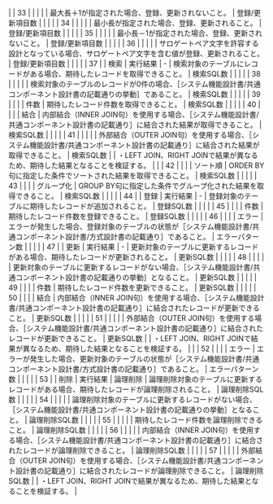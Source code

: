 |              | 33          |                |              |               |                    | 最大長＋1が指定された場合、登録、更新されないこと。                                                                       | 登録/更新項目数            |                    |                                                                      |
|              | 34          |                |              |               |                    | 最小長が指定された場合、登録、更新されること。                                                                          | 登録/更新項目数            |                    |                                                                      |
|              | 35          |                |              |               |                    | 最小長－1が指定された場合、登録、更新されないこと。                                                                       | 登録/更新項目数            |                    |                                                                      |
|              | 36          |                |              |               |                    | サロゲートペア文字を許容する設計となっている場合、サロゲートペア文字を含む値が登録、更新されること。                                               | 登録/更新項目数            |                    |                                                                      |
|              | 37          |                | 検索           | 実行結果          | -                  | 検索対象のテーブルにレコードがある場合、期待したレコードを取得できること。                                                            | 検索SQL数              |                    |                                                                      |
|              | 38          |                |              |               |                    | 検索対象のテーブルのレコードが0件の場合、［システム機能設計書/共通コンポーネント設計書の記載通りの挙動］であること。                                      | 検索SQL数              |                    |                                                                      |
|              | 39          |                |              |               | 件数                 | 期待したレコード件数を取得できること。                                                                              | 検索SQL数              |                    |                                                                      |
|              | 40          |                |              |               | 結合                 | 内部結合（INNER JOIN句）を使用する場合、［システム機能設計書/共通コンポーネント設計書の記載通り］に結合された結果が取得できること。                          | 検索SQL数              |                    |                                                                      |
|              | 41          |                |              |               |                    | 外部結合（OUTER JOIN句）を使用する場合、［システム機能設計書/共通コンポーネント設計書の記載通り］に結合された結果が取得できること。                          | 検索SQL数              |                    | ・LEFT JOIN、RIGHT JOINで結果が異なるため、期待した結果となることを検証する。                     |
|              | 42          |                |              |               | ソート順               | ORDER BY句に指定した条件でソートされた結果を取得できること。                                                               | 検索SQL数              |                    |                                                                      |
|              | 43          |                |              |               | グループ化              | GROUP BY句に指定した条件でグループ化された結果を取得できること。                                                             | 検索SQL数              |                    |                                                                      |
|              | 44          |                | 登録           | 実行結果          | -                  | 登録対象のテーブルに期待したレコードが追加されること。                                                                      | 登録SQL数              |                    |                                                                      |
|              | 45          |                |              |               | 件数                 | 期待したレコード件数を登録できること。                                                                              | 登録SQL数              |                    |                                                                      |
|              | 46          |                |              |               | エラー                | エラーが発生した場合、登録対象のテーブルの状態が［システム機能設計書/共通コンポーネント設計書/方式設計書の記載通り］であること。                                | エラーパターン数            |                    |                                                                      |
|              | 47          |                | 更新           | 実行結果          | -                  | 更新対象のテーブルに更新するレコードがある場合、期待したレコードが更新されること。                                                        | 更新SQL数              |                    |                                                                      |
|              | 48          |                |              |               |                    | 更新対象のテーブルに更新するレコードがない場合、［システム機能設計書/共通コンポーネント設計書の記載通りの挙動］となること。                                   | 更新SQL数              |                    |                                                                      |
|              | 49          |                |              |               | 件数                 | 期待したレコード件数を更新できること。                                                                              | 更新SQL数              |                    |                                                                      |
|              | 50          |                |              |               | 結合                 | 内部結合（INNER JOIN句）を使用する場合、［システム機能設計書/共通コンポーネント設計書の記載通り］に結合されたレコードが更新できること。                        | 更新SQL数              |                    |                                                                      |
|              | 51          |                |              |               |                    | 外部結合（OUTER JOIN句）を使用する場合、［システム機能設計書/共通コンポーネント設計書の記載通り］に結合されたレコードが更新できること。                        | 更新SQL数              |                    | ・LEFT JOIN、RIGHT JOINで結果が異なるため、期待した結果となることを検証する。                     |
|              | 52          |                |              |               | エラー                | エラーが発生した場合、更新対象のテーブルの状態が［システム機能設計書/共通コンポーネント設計書/方式設計書の記載通り］であること。                                | エラーパターン数            |                    |                                                                      |
|              | 53          |                | 削除           | 実行結果          | 論理削除               | 論理削除対象のテーブルに更新するレコードがある場合、期待したレコードが論理削除されること。                                                    | 論理削除SQL数            |                    |                                                                      |
|              | 54          |                |              |               |                    | 論理削除対象のテーブルに更新するレコードがない場合、［システム機能設計書/共通コンポーネント設計書の記載通りの挙動］となること。                                 | 論理削除SQL数            |                    |                                                                      |
|              | 55          |                |              |               |                    | 期待したレコード件数を論理削除できること。                                                                            | 論理削除SQL数            |                    |                                                                      |
|              | 56          |                |              |               |                    | 内部結合（INNER JOIN句）を使用する場合、［システム機能設計書/共通コンポーネント設計書の記載通り］に結合されたレコードが論理削除できること。                      | 論理削除SQL数            |                    |                                                                      |
|              | 57          |                |              |               |                    | 外部結合（OUTER JOIN句）を使用する場合、［システム機能設計書/共通コンポーネント設計書の記載通り］に結合されたレコードが論理削除できること。                      | 論理削除SQL数            |                    | ・LEFT JOIN、RIGHT JOINで結果が異なるため、期待した結果となることを検証する。                     |
